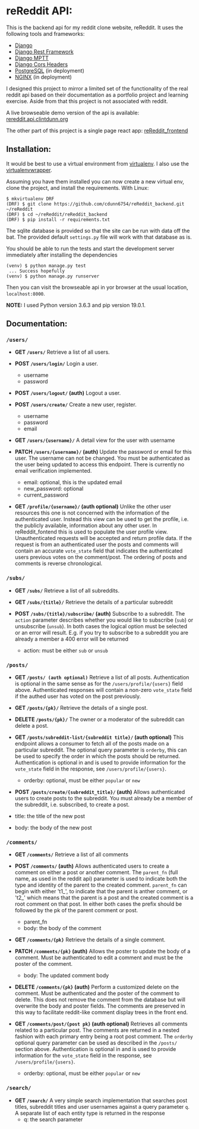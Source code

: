 # reReddit API:

This is the backend api for my reddit clone website, reReddit. It uses
the following tools and frameworks:
* [Django](https://www.djangoproject.com/)
* [Django Rest Framework](https://www.django-rest-framework.org/)
* [Django MPTT](https://django-mptt.readthedocs.io/en/latest/)
* [Django Cors Headers](https://github.com/ottoyiu/django-cors-headers)
* [PostgreSQL](https://www.postgresql.org/) (in deployment)
* [NGINX](https://www.nginx.com/) (in deployment)

I designed this project to mirror a limited set of the functionality of the
real reddit api based on their documentation as a portfolio project and
learning exercise. Aside from that this project is not associated with reddit.

A live browseable demo version of the api is available:
[rereddit.api.clintdunn.org](https://rereddit.api.clintdunn.org)

The other part of this project is a single page react app:
[reReddit_frontend](https://github.com/cdunn6754/reReddit_frontend)

## Installation:

It would be best to use a virtual environment from
[virtualenv](https://virtualenv.pypa.io/en/latest/). I also use the
[virtualenvwrapper](https://virtualenvwrapper.readthedocs.io/en/latest/).

Assuming you have them installed you can now create a new virtual env,
clone the project, and install the requirements. With Linux:

```
$ mkvirtualenv DRF
(DRF) $ git clone https://github.com/cdunn6754/reReddit_backend.git ~/reReddit
(DRF) $ cd ~/reReddit/reReddit_backend
(DRF) $ pip install -r requirements.txt
```

The sqlite database is provided so that the site can be
run with data off the bat. The provided
default `settings.py` file will work with that database as is.

You should be able to run the tests and  start the development server
immediately after installing the dependencies

```
(venv) $ python manage.py test
 ... Success hopefully
(venv) $ python manage.py runserver
```

Then you can visit the browseable api in yor browser at the usual
location, `localhost:8000`.

__NOTE:__ I used Python version 3.6.3 and pip version 19.0.1.

## Documentation:

### `/users/`
* __GET `/users/`__
Retrieve a list of all users.

* __POST `/users/login/`__ Login a user.   
  * username
  * password

* __POST `/users/logout/` (auth)__
Logout a user.

* __POST `/users/create/`__
Create a new user, register.
  * username
  * password
  * email

* __GET `/users/{username}/`__
A detail view for the user with username

* __PATCH `/users/{username}/` (auth)__
Update the password or email for this user. The username can not be changed.
You must be authenticated as the user being updated to access this endpoint.
There is currently no email verification implemented.
  * email: optional, this is the updated email
  * new_password: optional
  * current_password

* __GET `/profile/{username}/` (auth optional)__
Unlike the other user resources this one is not concerned with the information
of the authenticated user. Instead this view can be used to get the profile,
i.e. the publicly available, information about any other user. In
reReddit_fontend this is used to populate the user profile view.
Unauthenticated requests will be accepted and return profile data.
If the request is from an authenticated user the posts and comments will contain
an accurate `vote_state` field that indicates the authenticated users previous
votes on the comment/post. The ordering of posts and comments is reverse
chronological.

### `/subs/`
* __GET `/subs/`__
Retrieve a list of all subreddits.

* __GET `/subs/{title}/`__
Retrieve the details of a particular subreddit

* __POST `/subs/{title}/subscribe/` (auth)__
Subscribe to a subreddit. The `action` parameter describes whether you
would like to subscribe (`sub`) or unsubscribe (`unsub`). In both cases
the logical option must be selected or an error will result. E.g. if you
try to subscribe to a subreddit you are already a member a 400 error will
be returned
  * action: must be either `sub` or `unsub`
  
### `/posts/`

* __GET `/posts/ (auth optional)`__
Retrieve a list of all posts. Authentication is optional in the same sense
as for the `/users/profile/{users}` field above. Authenticated responses
will contain a non-zero `vote_state` field if the authed user has voted on the
post previously.

* __GET `/posts/{pk}/`__
Retrieve the details of a single post.

* __DELETE `/posts/{pk}/`__
The owner or a moderator of the subreddit can delete a post.

* __GET `/posts/subreddit-list/{subreddit title}/` (auth optional)__
This endpoint allows a consumer to fetch all of the posts made on a
particular subreddit. The optional query parameter
is `orderby`, this can be used to specify the order in which the posts should
be returned.
Authentication is optional in and is used to provide information for the
`vote_state` field in the response, see `/users/profile/{users}`.
  * orderby: optional, must be either `popular` or `new`
  
 * __POST `/posts/create/{subreddit_title}/` (auth)__
Allows authenticated users to create posts to the subreddit. You must
already be a member of the subreddit, i.e. subscribed, to create a post.
  * title: the title of the new post
  * body: the body of the new post

### `/comments/`

* __GET `/comments/`__
Retrieve a list of all comments

* __POST `/comments/` (auth)__
Allows authenticated users to create a comment on either a post
or another comment. The `parent_fn` (full name, as used in the reddit api)
parameter is used to indicate both the type and identity of the parent to the
created comment. `parent_fn` can begin with either 't1_', to indicate that the
parent is anther comment, or 't2_' which means that the parent is a post and the
created comment is a root comment on that post. In either both cases
the prefix should be followed by the pk of the parent comment or post.
  * parent_fn
  * body: the body of the comment
  
* __GET `/comments/{pk}`__
Retrieve the details of a single comment.

* __PATCH `/comments/{pk}` (auth)__
Allows the poster to update the body of a comment. Must be authenticated
to edit a comment and must be the poster of the comment.
  * body: The updated comment body

* __DELETE `/comments/{pk}` (auth)__
Perform a customized delete on the comment. Must be authenticated and the
poster of the comment to delete. This does not remove the comment from the
database but will overwrite the body and poster fields. The comments are
preserved in this way to facilitate reddit-like comment display trees in the
front end.

* __GET `/comments/post/{post pk}` (auth optional)__
Retrieves all comments related to a particular post. The comments are returned
in a nested fashion with each primary entry being a root post comment. The
`orderby` optional query parameter can be used as described
in the `/posts/` section above.
Authentication is optional in and is used to provide information for the
`vote_state` field in the response, see `/users/profile/{users}`.
  * orderby: optional, must be either `popular` or `new`
  
### `/search/`

* __GET `/search/`__
A very simple search implementation that searches post titles, subreddit titles
and user usernames against a query parameter `q`. A separate
list of each entity type is returned in the response
  * q: the search parameter
